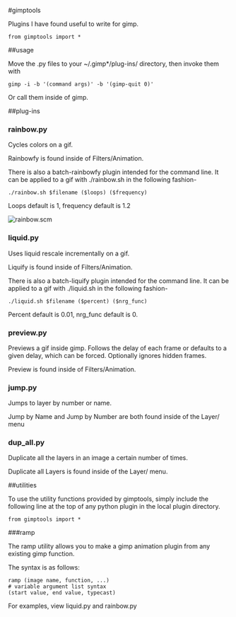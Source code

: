 #gimptools

Plugins I have found useful to write for gimp.
```
from gimptools import *
```

##usage

Move the .py files to your ~/.gimp\*/plug-ins/ directory, then invoke them with

```
gimp -i -b '(command args)' -b '(gimp-quit 0)'
```

Or call them inside of gimp.

##plug-ins

### rainbow.py

Cycles colors on a gif.

Rainbowfy is found inside of Filters/Animation.

There is also a batch-rainbowfy plugin intended for the command line. It can be
applied to a gif with ./rainbow.sh in the following fashion-

```
./rainbow.sh $filename ($loops) ($frequency)
```

Loops default is 1, frequency default is 1.2

![rainbow.scm](https://raw.githubusercontent.com/rbong/gimptools/master/examples/tree.gif)

### liquid.py

Uses liquid rescale incrementally on a gif.

Liquify is found inside of Filters/Animation.

There is also a batch-liquify plugin intended for the command line. It can be
applied to a gif with ./liquid.sh in the following fashion-

```
./liquid.sh $filename ($percent) ($nrg_func)
```

Percent default is 0.01, nrg\_func default is 0.

### preview.py

Previews a gif inside gimp. Follows the delay of each frame or defaults to a
given delay, which can be forced. Optionally ignores hidden frames.

Preview is found inside of Filters/Animation.

### jump.py

Jumps to layer by number or name.

Jump by Name and Jump by Number are both found inside of the Layer/ menu

### dup\_all.py

Duplicate all the layers in an image a certain number of times.

Duplicate all Layers is found inside of the Layer/ menu.

##utilities

To use the utility functions provided by gimptools, simply include the
following line at the top of any python plugin in the local plugin directory.
```
from gimptools import *
```

###ramp

The ramp utility allows you to make a gimp animation plugin from any existing
gimp function.

The syntax is as follows:
```
ramp (image name, function, ...)
# variable argument list syntax
(start value, end value, typecast)
```
For examples, view liquid.py and rainbow.py
